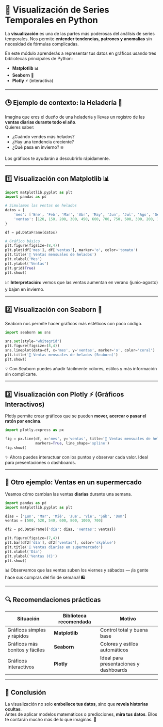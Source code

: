 # 🎨 Visualización de Series Temporales en Python

La **visualización** es una de las partes más poderosas del análisis de series temporales. Nos permite **entender tendencias, patrones y anomalías** sin necesidad de fórmulas complicadas.

En este módulo aprenderás a representar tus datos en gráficos usando tres bibliotecas principales de Python:

- **Matplotlib** 📊
- **Seaborn** 🌈
- **Plotly** ⚡ (interactiva)

---

## 🕒 Ejemplo de contexto: la Heladería 🍦

Imagina que eres el dueño de una heladería y llevas un registro de las **ventas diarias durante todo el año**.  
Quieres saber:

- ¿Cuándo vendes más helados?  
- ¿Hay una tendencia creciente?  
- ¿Qué pasa en invierno? ❄️  

Los gráficos te ayudarán a descubrirlo rápidamente.

---

## 1️⃣ Visualización con Matplotlib 📊

```python
import matplotlib.pyplot as plt
import pandas as pd

# Simulamos las ventas de helados
datos = {
    'mes': ['Ene', 'Feb', 'Mar', 'Abr', 'May', 'Jun', 'Jul', 'Ago', 'Sep', 'Oct', 'Nov', 'Dic'],
    'ventas': [120, 150, 200, 300, 450, 600, 700, 750, 500, 300, 200, 150]
}

df = pd.DataFrame(datos)

# Gráfico básico
plt.figure(figsize=(8,4))
plt.plot(df['mes'], df['ventas'], marker='o', color='tomato')
plt.title('🍦 Ventas mensuales de helados')
plt.xlabel('Mes')
plt.ylabel('Ventas')
plt.grid(True)
plt.show()
```

📈 **Interpretación:** vemos que las ventas aumentan en verano (junio-agosto) y bajan en invierno.

---

## 2️⃣ Visualización con Seaborn 🌈

Seaborn nos permite hacer gráficos más estéticos con poco código.

```python
import seaborn as sns

sns.set(style="whitegrid")
plt.figure(figsize=(8,4))
sns.lineplot(data=df, x='mes', y='ventas', marker='o', color='coral')
plt.title('🍦 Ventas mensuales de helados (Seaborn)')
plt.show()
```

💡 Con Seaborn puedes añadir fácilmente colores, estilos y más información sin complicarte.

---

## 3️⃣ Visualización con Plotly ⚡ (Gráficos Interactivos)

Plotly permite crear gráficos que se pueden **mover, acercar o pasar el ratón por encima**.

```python
import plotly.express as px

fig = px.line(df, x='mes', y='ventas', title='🍦 Ventas mensuales de helados (Plotly)',
              markers=True, line_shape='spline')
fig.show()
```

✨ Ahora puedes interactuar con los puntos y observar cada valor. Ideal para presentaciones o dashboards.

---

## 🛒 Otro ejemplo: Ventas en un supermercado

Veamos cómo cambian las ventas **diarias** durante una semana.

```python
import pandas as pd
import matplotlib.pyplot as plt

dias = ['Lun', 'Mar', 'Mié', 'Jue', 'Vie', 'Sáb', 'Dom']
ventas = [500, 520, 540, 600, 800, 1000, 700]

df2 = pd.DataFrame({'día': dias, 'ventas': ventas})

plt.figure(figsize=(7,4))
plt.bar(df2['día'], df2['ventas'], color='skyblue')
plt.title('🛒 Ventas diarias en supermercado')
plt.xlabel('Día')
plt.ylabel('Ventas (€)')
plt.show()
```

📊 Observamos que las ventas suben los viernes y sábados — ¡la gente hace sus compras del fin de semana! 🛍️

---

## 🔍 Recomendaciones prácticas

| Situación | Biblioteca recomendada | Motivo |
|------------|-----------------------|---------|
| Gráficos simples y rápidos | **Matplotlib** | Control total y buena base |
| Gráficos más bonitos y fáciles | **Seaborn** | Colores y estilos automáticos |
| Gráficos interactivos | **Plotly** | Ideal para presentaciones y dashboards |

---

## 🧠 Conclusión

La visualización no solo **embellece tus datos**, sino que **revela historias ocultas**.  
Antes de aplicar modelos matemáticos o predicciones, **mira tus datos**. Ellos te contarán mucho más de lo que imaginas. 👀